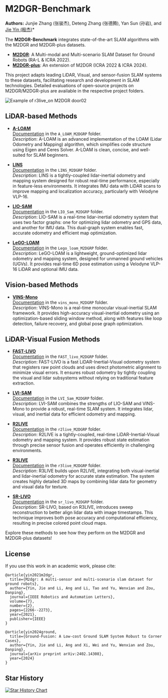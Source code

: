 

# M2DGR-Benchmark

**Authors:** Junjie Zhang (张骏杰), Deteng Zhang (张德腾), Yan Sun (孙岩), and [Jie Yin (殷杰)](https://sjtuyinjie.github.io/)*



The **M2DGR-Benchmark** integrates state-of-the-art SLAM algorithms with the M2DGR and M2DGR-plus datasets. 

- [**M2DGR**](https://github.com/SJTU-ViSYS/M2DGR): A Multi-modal and Multi-scenario SLAM Dataset for Ground Robots (RA-L & ICRA 2022).
- [**M2DGR-plus**](https://github.com/SJTU-ViSYS/M2DGR-plus): An extension of M2DGR (ICRA 2022 & ICRA 2024).

This project adapts leading LiDAR, Visual, and sensor-fusion SLAM systems to these datasets, facilitating research and development in SLAM technologies. Detailed evaluations of open-source projects on M2DGR/M2DGR-plus are available in the respective project folders.

![Example of r3live_on M2DGR door02](https://github.com/sjtuyinjie/M2DGR-Benchmark/blob/main/r3live_M2DGRP/image/Peek%202024-10-17%2022-30.gif)

## LiDAR-based Methods

- [**A-LOAM**](https://github.com/HKUST-Aerial-Robotics/A-LOAM)  
  [Documentation](https://github.com/sjtuyinjie/M2DGR-Benchmark/blob/main/A_LOAM_M2DGRP) in the `A_LOAM_M2DGRP` folder.  
  *Description*: A-LOAM is an advanced implementation of the LOAM (Lidar Odometry and Mapping) algorithm, which simplifies code structure using Eigen and Ceres Solver. A-LOAM is clean, concise, and well-suited for SLAM beginners.

- [**LINS**](https://github.com/ChaoqinRobotics/LINS---LiDAR-inertial-SLAM)  
  [Documentation](https://github.com/sjtuyinjie/M2DGR-Benchmark/blob/main/LINS_M2DGRP) in the `LINS_M2DGRP` folder.  
  *Description*: LINS is a tightly-coupled lidar-inertial odometry and mapping system designed for robust real-time performance, especially in feature-less environments. It integrates IMU data with LiDAR scans to improve mapping and localization accuracy, particularly with Velodyne VLP-16.

- [**LIO-SAM**](https://github.com/TixiaoShan/LIO-SAM)  
  [Documentation](https://github.com/sjtuyinjie/M2DGR-Benchmark/blob/main/LIO_Sam_M2DGRP) in the `LIO_Sam_M2DGRP` folder.  
  *Description*: LIO-SAM is a real-time lidar-inertial odometry system that uses two factor graphs: one for optimizing lidar odometry and GPS data, and another for IMU data. This dual-graph system enables fast, accurate odometry and efficient map optimization.

- [**LeGO-LOAM**](https://github.com/RobustFieldAutonomyLab/LeGO-LOAM)  
  [Documentation](https://github.com/sjtuyinjie/M2DGR-Benchmark/blob/main/Lego_loam_M2DGRP) in the `Lego_loam_M2DGRP` folder.  
  *Description*: LeGO-LOAM is a lightweight, ground-optimized lidar odometry and mapping system, designed for unmanned ground vehicles (UGVs). It provides real-time 6D pose estimation using a Velodyne VLP-16 LiDAR and optional IMU data.



## Vision-based Methods

- [**VINS-Mono**](https://github.com/HKUST-Aerial-Robotics/VINS-Mono)  
  [Documentation](https://github.com/sjtuyinjie/M2DGR-Benchmark/blob/main/vins_mono_M2DGRP) in the `vins_mono_M2DGRP` folder.  
  *Description*: VINS-Mono is a real-time monocular visual-inertial SLAM framework. It provides high-accuracy visual-inertial odometry using an optimization-based sliding window method, along with features like loop detection, failure recovery, and global pose graph optimization.


## LiDAR-Visual Fusion Methods

- [**FAST-LIVO**](https://github.com/hku-mars/FAST-LIVO)  
  [Documentation](https://github.com/sjtuyinjie/M2DGR-Benchmark/blob/main/FAST_livo_M2DGRP) in the `FAST_livo_M2DGRP` folder.  
  *Description*: FAST-LIVO is a fast LiDAR-Inertial-Visual odometry system that registers raw point clouds and uses direct photometric alignment to minimize visual errors. It ensures robust odometry by tightly coupling the visual and lidar subsystems without relying on traditional feature extraction.

- [**LVI-SAM**](https://github.com/TixiaoShan/LVI-SAM)  
  [Documentation](https://github.com/sjtuyinjie/M2DGR-Benchmark/blob/main/LVI_Sam_M2DGRP) in the `LVI_Sam_M2DGRP` folder.  
  *Description*: LVI-SAM combines the strengths of LIO-SAM and VINS-Mono to provide a robust, real-time SLAM system. It integrates lidar, visual, and inertial data for efficient odometry and mapping.

- [**R2LIVE**](https://github.com/hku-mars/r2live)  
  [Documentation](https://github.com/sjtuyinjie/M2DGR-Benchmark/blob/main/r2live_M2DGRP) in the `r2live_M2DGRP` folder.  
  *Description*: R2LIVE is a tightly-coupled, real-time LiDAR-Inertial-Visual odometry and mapping system. It provides robust state estimation through precise sensor fusion and operates efficiently in challenging environments.

- [**R3LIVE**](https://github.com/hku-mars/r3live)  
  [Documentation](https://github.com/sjtuyinjie/M2DGR-Benchmark/blob/main/r3live_M2DGRP) in the `r3live_M2DGRP` folder.  
  *Description*: R3LIVE builds upon R2LIVE, integrating both visual-inertial and lidar-inertial odometry for accurate state estimation. The system creates highly detailed 3D maps by combining lidar data for geometry and visual data for texture.

- [**SR-LIVO**](https://github.com/ZikangYuan/sr_livo)  
  [Documentation](https://github.com/sjtuyinjie/M2DGR-Benchmark/blob/main/sr_livo_M2DGRP) in the `sr_livo_M2DGRP` folder.  
  *Description*: SR-LIVO, based on R3LIVE, introduces sweep reconstruction to better align lidar data with image timestamps. This technique improves both pose accuracy and computational efficiency, resulting in precise colored point cloud maps.



Explore these methods to see how they perform on the M2DGR and M2DGR-plus datasets!



## License

If you use this work in an academic work, please cite:
~~~
@article{yin2021m2dgr,
  title={M2dgr: A multi-sensor and multi-scenario slam dataset for ground robots},
  author={Yin, Jie and Li, Ang and Li, Tao and Yu, Wenxian and Zou, Danping},
  journal={IEEE Robotics and Automation Letters},
  volume={7},
  number={2},
  pages={2266--2273},
  year={2021},
  publisher={IEEE}
}

@article{yin2024ground,
  title={Ground-Fusion: A Low-cost Ground SLAM System Robust to Corner Cases},
  author={Yin, Jie and Li, Ang and Xi, Wei and Yu, Wenxian and Zou, Danping},
  journal={arXiv preprint arXiv:2402.14308},
  year={2024}
}
~~~


## Star History

[![Star History Chart](https://api.star-history.com/svg?repos=sjtuyinjie/M2DGR-Benchmark&type=Timeline)](https://star-history.com/#Ashutosh00710/github-readme-activity-graph&Timeline)

